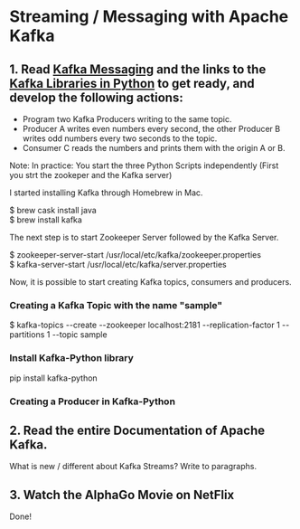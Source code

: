 # Streaming / Messaging with Apache Kafka

## 1. Read [Kafka Messaging](https://towardsdatascience.com/getting-started-with-apache-kafka-in-python-604b3250aa05)  and the links to the [Kafka Libraries in Python](https://github.com/dpkp/kafka-python) to get ready, and develop the following actions:

- Program two Kafka Producers writing to the same topic.
- Producer A writes even numbers every second, the other Producer B writes odd numbers every two seconds to the topic.
- Consumer C reads the numbers and prints them with the origin A or B.

Note: In practice: You start the three Python Scripts independently (First you strt the zookeper and the Kafka server)

I started installing Kafka through Homebrew in Mac.

$ brew cask install java \
$ brew install kafka

The next step is to start Zookeeper Server followed by the Kafka Server.

$ zookeeper-server-start /usr/local/etc/kafka/zookeeper.properties \
$ kafka-server-start /usr/local/etc/kafka/server.properties

Now, it is possible to start creating Kafka topics, consumers and producers. 

### Creating a Kafka Topic with the name "sample"

$ kafka-topics --create --zookeeper localhost:2181 --replication-factor 1 --partitions 1 --topic sample

### Install Kafka-Python library

pip install kafka-python

### Creating a Producer in Kafka-Python



## 2. Read the entire Documentation of Apache Kafka.

What is new / different about Kafka Streams? Write to paragraphs.

## 3. Watch the AlphaGo Movie on NetFlix

Done!
